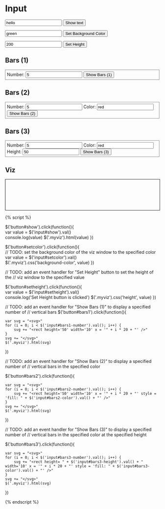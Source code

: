 # Input

<input id="show" type="text" value="hello"/> <button id="show">Show text</button>

<input id="setcolor" type="text" value="green"/> <button id="setcolor">Set Background Color</button>

<input id="setheight" type="text" value="200"/> <button id="setheight">Set Height</button>

## Bars (1)

<div style="border:1px grey solid; padding:5px;">
Number: <input id="bars1-number" type="text" value="5"/>
<button id="bars1">Show Bars (1)</button>
</div>

## Bars (2)

<div style="border:1px grey solid; padding:5px;">
Number: <input id="bars2-number" type="text" value="5"/>
Color:  <input id="bars2-color" type="text" value="red"/>
<button id="bars2">Show Bars (2)</button>
</div>

## Bars (3)

<div style="border:1px grey solid; padding:5px;">
Number: <input id="bars3-number" type="text" value="5"/>
Color:  <input id="bars3-color" type="text" value="red"/>
Height:  <input id="bars3-height" type="text" value="50"/>
<button id="bars3">Show Bars (3)</button>
</div>


## Viz

<div class="myviz" style="width:100%; height:100px; border: 1px black solid;">
</div>


{% script %}

$('button#show').click(function(){    
    var value = $('input#show').val()    
    console.log(value)
    $('.myviz').html(value)
})

$('button#setcolor').click(function(){    
    // TODO: set the background color of the viz window to the specified color
    var value = $('input#setcolor').val()    
    $('.myviz').css('background-color', value)
})

// TODO: add an event handler for "Set Height" button to set the height of the
// viz window to the specified value

$('button#setheight').click(function(){    
    var value = $('input#setheight').val()    
    console.log('Set Height button is clicked')
    $('.myviz').css('height', value)
})

// TODO: add an event handler for "Show Bars (1)" to display a specified number of
// vertical bars
$('button#bars1').click(function(){    
    
    var svg = "<svg>"
    for (i = 0; i < $('input#bars1-number').val(); i++) {
    	svg += "<rect height='50' width='10' x = '" + i * 20 + "' />"
    }
    svg += "</svg>"
    $('.myviz').html(svg)    
})

// TODO: add an event handler for "Show Bars (2)" to display a specified number of
// vertical bars in the specified color

$('button#bars2').click(function(){    
    
    var svg = "<svg>"
    for (i = 0; i < $('input#bars2-number').val(); i++) {
    	svg += "<rect height='50' width='10' x = '" + i * 20 + "' style = 'fill: " + $('input#bars2-color').val() + "' />"
    }
    svg += "</svg>"
    $('.myviz').html(svg)    
})

// TODO: add an event handler for "Show Bars (3)" to display a specified number of
// vertical bars in the specified color at the specified height

$('button#bars3').click(function(){    
    
    var svg = "<svg>"
    for (i = 0; i < $('input#bars3-number').val(); i++) {
    	svg += "<rect height= " + $('input#bars3-height').val() + " width='10' x = '" + i * 20 + "' style = 'fill: " + $('input#bars3-color').val() + "' />"
    }
    svg += "</svg>"
    $('.myviz').html(svg)    
})

{% endscript %}

